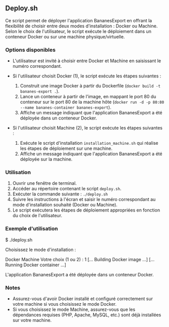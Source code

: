 ## Deploy.sh

Ce script permet de déployer l'application BananesExport en offrant la flexibilité de choisir entre deux modes d'installation : Docker ou Machine. Selon le choix de l'utilisateur, le script exécute le déploiement dans un conteneur Docker ou sur une machine physique/virtuelle.

### Options disponibles

- L'utilisateur est invité à choisir entre Docker et Machine en saisissant le numéro correspondant.
- Si l'utilisateur choisit Docker (1), le script exécute les étapes suivantes :
    1. Construit une image Docker à partir du Dockerfile (`docker build -t bananes-export .`).
    2. Lance un conteneur à partir de l'image, en mappant le port 80 du conteneur sur le port 80 de la machine hôte (`docker run -d -p 80:80 --name bananes-container bananes-export`).
    3. Affiche un message indiquant que l'application BananesExport a été déployée dans un conteneur Docker.

- Si l'utilisateur choisit Machine (2), le script exécute les étapes suivantes :
    1. Exécute le script d'installation `installation_machine.sh` qui réalise les étapes de déploiement sur une machine.
    2. Affiche un message indiquant que l'application BananesExport a été déployée sur la machine.

### Utilisation

1. Ouvrir une fenêtre de terminal.
2. Accéder au répertoire contenant le script `deploy.sh`.
3. Exécuter la commande suivante : `./deploy.sh`
4. Suivre les instructions à l'écran et saisir le numéro correspondant au mode d'installation souhaité (Docker ou Machine).
5. Le script exécutera les étapes de déploiement appropriées en fonction du choix de l'utilisateur.

### Exemple d'utilisation

$ ./deploy.sh

Choisissez le mode d'installation :

Docker
Machine
Votre choix (1 ou 2) : 1
[... Building Docker image ...]
[... Running Docker container ...]

L'application BananesExport a été déployée dans un conteneur Docker.

### Notes

- Assurez-vous d'avoir Docker installé et configuré correctement sur votre machine si vous choisissez le mode Docker.
- Si vous choisissez le mode Machine, assurez-vous que les dépendances requises (PHP, Apache, MySQL, etc.) sont déjà installées sur votre machine.
